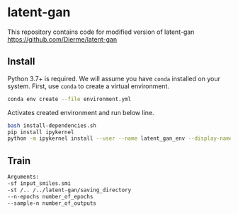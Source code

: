 # latent-gan
This repository contains code for modified version of latent-gan https://github.com/Dierme/latent-gan

## Install

Python 3.7+ is required. We will assume you have `conda` installed on your system.
First, use `conda` to create a virtual environment.

```bash
conda env create --file environment.yml
```

Activates created environment and run below line.
```bash
bash install-dependencies.sh
pip install ipykernel
python -m ipykernel install --user --name latent_gan_env --display-name latent_gan
```

## Train

```bash
Arguments:
-sf input_smiles.smi
-st /.. /../latent-gan/saving_directory 
--n-epochs number_of_epochs 
--sample-n number_of_outputs
```
